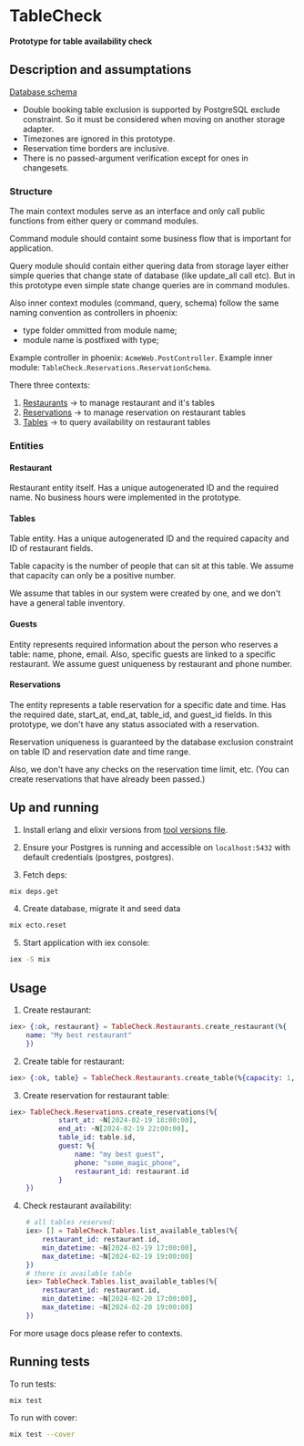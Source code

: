 # TableCheck

**Prototype for table availability check**

## Description and assumptations

[Database schema](./db_schema.png)

- Double booking table exclusion is supported by PostgreSQL exclude constraint. So it must be considered when moving on another storage adapter.
- Timezones are ignored in this prototype.
- Reservation time borders are inclusive.
- There is no passed-argument verification except for ones in changesets.

### Structure

The main context modules serve as an interface and only call public functions from either query or command modules.

Command module should containt some business flow that is important for application.

Query module should contain either quering data from storage layer either simple
queries that change state of database (like update_all call etc). But in this prototype even simple state change queries are in command modules.

Also inner context modules (command, query, schema) follow the same naming convention as controllers in phoenix:
- type folder ommitted from module name;
- module name is postfixed with type;

Example controller in phoenix: `AcmeWeb.PostController`.
Example inner module: `TableCheck.Reservations.ReservationSchema`.

There three contexts:

1. [Restaurants](./lib/table_check/restaurants.ex) -> to manage restaurant and it's tables
2. [Reservations](./lib/table_check/reservations.ex) -> to manage reservation on restaurant tables
3. [Tables](./lib/table_check/tables.ex) -> to query availability on restaurant tables

### Entities

#### Restaurant

Restaurant entity itself. Has a unique autogenerated ID and the required name.
No business hours were implemented in the prototype.

#### Tables

Table entity. Has a unique autogenerated ID and the required capacity and ID of restaurant fields.

Table capacity is the number of people that can sit at this table. We assume that capacity can only be a positive number.

We assume that tables in our system were created by one, and we
don't have a general table inventory.

#### Guests

Entity represents required information about the person who reserves a table: name, phone, email. Also, specific guests are linked to a specific restaurant. 
We assume guest uniqueness by restaurant and phone number.

#### Reservations

The entity represents a table reservation for a specific date and time. Has the required date, start_at, end_at, table_id, and guest_id fields. 
In this prototype, we don't have any status associated with a reservation.

Reservation uniqueness is guaranteed by the database exclusion constraint on table ID and reservation date and time range.

Also, we don't have any checks on the reservation time limit, etc. 
(You can create reservations that have already been passed.)

## Up and running

1. Install erlang and elixir versions from [tool versions file](./.tool-versions).

2. Ensure your Postgres is running and accessible on `localhost:5432` with default credentials (postgres, postgres).

3. Fetch deps:

```sh
mix deps.get
```

4. Create database, migrate it and seed data

```sh
mix ecto.reset
```

5. Start application with iex console:

```sh
iex -S mix
```

## Usage

1. Create restaurant:

```elixir
iex> {:ok, restaurant} = TableCheck.Restaurants.create_restaurant(%{
    name: "My best restaurant"
    })
```

2. Create table for restaurant:

```elixir
iex> {:ok, table} = TableCheck.Restaurants.create_table(%{capacity: 1, restaurant_id: restaurant.id})
```

3. Create reservation for restaurant table:

```elixir
iex> TableCheck.Reservations.create_reservations(%{
            start_at: ~N[2024-02-19 18:00:00],
            end_at: ~N[2024-02-19 22:00:00],
            table_id: table.id,
            guest: %{
                name: "my best guest",
                phone: "some_magic_phone",
                restaurant_id: restaurant.id
            }
    })
```

4. Check restaurant availability:

```elixir
    # all tables reserved:
    iex> [] = TableCheck.Tables.list_available_tables(%{
        restaurant_id: restaurant.id,
        min_datetime: ~N[2024-02-19 17:00:00],
        max_datetime: ~N[2024-02-19 19:00:00]
    })
    # there is available table
    iex> TableCheck.Tables.list_available_tables(%{
        restaurant_id: restaurant.id,
        min_datetime: ~N[2024-02-20 17:00:00],
        max_datetime: ~N[2024-02-20 19:00:00]
    })
```

For more usage docs please refer to contexts.

## Running tests

To run tests:

```sh
mix test
```

To run with cover:

```sh
mix test --cover
```
